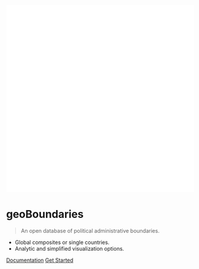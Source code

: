 <!-- _coverpage.md -->

![logo](images/globe.svg)

# geoBoundaries

> An open database of political administrative boundaries.

- Global composites or single countries.
- Analytic and simplified visualization options.

[Documentation](https://github.com/wmgeolab/geoBoundaries)
[Get Started](#docsify)